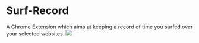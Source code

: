 # Surf-Record
A Chrome Extension which aims at keeping a record of time you surfed over your selected websites.
<a href="https://img.shields.io/npm/l/express.svg"><img src="https://img.shields.io/npm/l/express.svg"></a>
